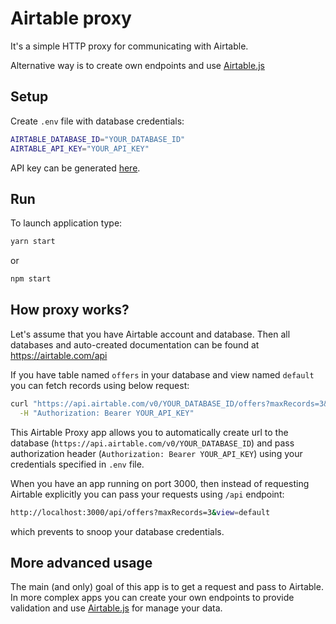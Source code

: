 # Airtable proxy

It's a simple HTTP proxy for communicating with Airtable.

Alternative way is to create own endpoints and use [Airtable.js](https://github.com/airtable/airtable.js/)

## Setup

Create `.env` file with database credentials:

```bash
AIRTABLE_DATABASE_ID="YOUR_DATABASE_ID"
AIRTABLE_API_KEY="YOUR_API_KEY"
```

API key can be generated [here](https://airtable.com/account).

## Run

To launch application type:

```bash
yarn start
```

or

```bash
npm start
```

## How proxy works?

Let's assume that you have Airtable account and database. Then all databases and auto-created documentation can be found at https://airtable.com/api

If you have table named `offers` in your database and view named `default` you can fetch records using below request:

```bash
curl "https://api.airtable.com/v0/YOUR_DATABASE_ID/offers?maxRecords=3&view=default" \
  -H "Authorization: Bearer YOUR_API_KEY"
```

This Airtable Proxy app allows you to automatically create url to the database (`https://api.airtable.com/v0/YOUR_DATABASE_ID`) and pass authorization header (`Authorization: Bearer YOUR_API_KEY`) using your credentials specified in `.env` file.

When you have an app running on port 3000, then instead of requesting Airtable explicitly you can pass your requests using `/api` endpoint:

```bash
http://localhost:3000/api/offers?maxRecords=3&view=default
```

which prevents to snoop your database credentials.

## More advanced usage

The main (and only) goal of this app is to get a request and pass to Airtable. In more complex apps you can create your own endpoints to provide validation and use [Airtable.js](https://github.com/airtable/airtable.js/) for manage your data.